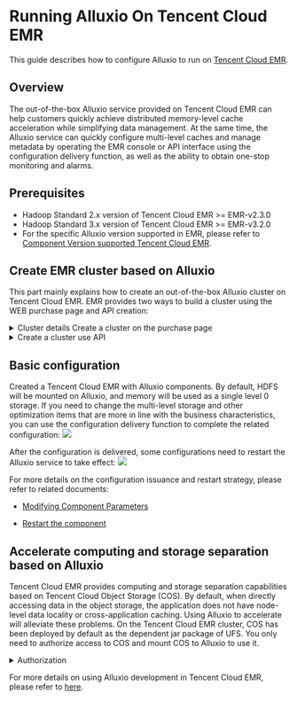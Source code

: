 # Running Alluxio On Tencent Cloud EMR

This guide describes how to configure Alluxio to run on [Tencent Cloud EMR](https://cloud.tencent.com/product/emr).


## Overview
The out-of-the-box Alluxio service provided on Tencent Cloud EMR can help customers quickly achieve distributed memory-level cache acceleration while simplifying data management. At the same time, the Alluxio service can quickly configure multi-level caches and manage metadata by operating the EMR console or API interface using the configuration delivery function, as well as the ability to obtain one-stop monitoring and alarms.


## Prerequisites
- Hadoop Standard 2.x version of Tencent Cloud EMR >= EMR-v2.3.0
- Hadoop Standard 3.x version of Tencent Cloud EMR >= EMR-v3.2.0
- For the specific Alluxio version supported in EMR, please refer to [Component Version supported Tencent Cloud EMR](https://intl.cloud.tencent.com/document/product/1026/31095).

## Create EMR cluster based on Alluxio
This part mainly explains how to create an out-of-the-box Alluxio cluster on Tencent Cloud EMR. EMR provides two ways to build a cluster using the WEB purchase page and API creation:


<details><summary>Cluster details Create a cluster on the purchase page</summary>

You need to log in to the [Tencent Cloud EMR purchase page](https://buy.cloud.tencent.com/emapreduce/), select the supported Alluxio release version on the purchase page, and check the Alluxio component in the optional component list
  ![](https://application-display-1259353343.cos.ap-hongkong.myqcloud.com/alluxio/alluxio-create.png)
Other options can be customized according to specific business scenarios. For specific options during the creation process, please refer to [here](https://intl.cloud.tencent.com/document/product/1026/31097)
</details>
<details><summary>Create a cluster use API</summary>
  
At the same time, Tencent Cloud EMR also provides [API](https://intl.cloud.tencent.com/document/product/1026/31045) to build a big data cluster based on Alluxio.
</details>


## Basic configuration
Created a Tencent Cloud EMR with Alluxio components. By default, HDFS will be mounted on Alluxio, and memory will be used as a single level 0 storage. If you need to change the multi-level storage and other optimization items that are more in line with the business characteristics, you can use the configuration delivery function to complete the related configuration:
  ![](https://application-display-1259353343.cos.ap-hongkong.myqcloud.com/alluxio/alluxio-config.png)
  
After the configuration is delivered, some configurations need to restart the Alluxio service to take effect:
  ![](https://application-display-1259353343.cos.ap-hongkong.myqcloud.com/alluxio/alluxio-restart.png)
  
For more details on the configuration issuance and restart strategy, please refer to related documents:

- [Modifying Component Parameters](https://intl.cloud.tencent.com/document/product/1026/31109)

- [Restart the component](https://intl.cloud.tencent.com/document/product/1026/31110)

## Accelerate computing and storage separation based on Alluxio
Tencent Cloud EMR provides computing and storage separation capabilities based on Tencent Cloud Object Storage (COS). By default, when directly accessing data in the object storage, the application does not have node-level data locality or cross-application caching. Using Alluxio to accelerate will alleviate these problems.
On the Tencent Cloud EMR cluster, COS has been deployed by default as the dependent jar package of UFS. You only need to authorize access to COS and mount COS to Alluxio to use it.


<details><summary>Authorization</summary>

If the object storage is not enabled in the current cluster, you can click Authorize to authorize. After authorization, the nodes in the EMR can access the data in the COS through the temporary key.
  ![](https://application-display-1259353343.cos.ap-hongkong.myqcloud.com/alluxio/cos-auth.png)
  
  ![](https://application-display-1259353343.cos.ap-hongkong.myqcloud.com/alluxio/auth-confirm.png)

</details>


For more details on using Alluxio development in Tencent Cloud EMR, please refer to [here](https://intl.cloud.tencent.com/document/product/1026/31168).
